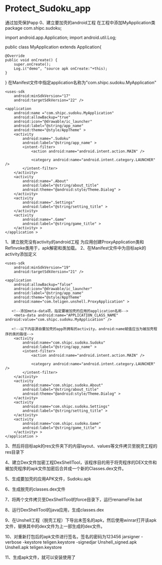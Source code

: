 # Protect_Sudoku_app
通过加壳保护app
0、建立要加壳的android工程
在工程中添加MyApplication类
package com.shipc.sudoku;

import android.app.Application;
import android.util.Log;

public class MyApplication extends Application{

    @Override
    public void onCreate() {
        super.onCreate();
        Log.i("demo", "source apk onCreate:"+this);
    }

}
在Manifest文件中指定application名称为"com.shipc.sudoku.MyApplication"
<?xml version= "1.0" encoding ="utf-8"?>
<manifest xmlns:android="http://schemas.android.com/apk/res/android"
    package="com.shipc.sudoku"
    android:versionCode= "1"
    android:versionName= "1.0" >

    <uses-sdk
        android:minSdkVersion="17"
        android:targetSdkVersion="22" />

    <application
        android:name ="com.shipc.sudoku.MyApplication"
        android:allowBackup="true"
        android:icon="@drawable/ic_launcher"
        android:label="@string/app_name"
        android:theme="@style/AppTheme" >
        <activity
            android:name=".Sudoku"
            android:label="@string/app_name" >
            <intent-filter>
                <action android:name="android.intent.action.MAIN" />

                <category android:name="android.intent.category.LAUNCHER" />
            </intent-filter>
        </activity>
        <activity
            android:name=".About"
            android:label="@string/about_title"
            android:theme="@android:style/Theme.Dialog" >
        </activity>
        <activity
            android:name=".Settings"
            android:label="@string/setting_title" >
        </activity>
        <activity
            android:name=".Game"
            android:label="@string/game_title" >
        </activity> >
    </application >

</manifest>

1、建立脱壳没有activity的android工程
为应用创建ProxyApplication类和RefInvoke类用于，apk解密和类加载。
2、在Manifest文件中为目标apk的activity添加定义
<?xml version= "1.0" encoding ="utf-8"?>
<manifest xmlns:android="http://schemas.android.com/apk/res/android"
    package="com.teligen.unshell"
    android:versionCode= "1"
    android:versionName= "1.0" >

    <uses-sdk
        android:minSdkVersion="19"
        android:targetSdkVersion="21" />

    <application
        android:allowBackup="false"
        android:icon="@drawable/ic_launcher"
        android:label="@string/app_name"
        android:theme="@style/AppTheme"
        android:name="com.teligen.unshell.ProxyApplication" >
<!--在此添加了应用名称就是在这，将我们一直用的默认Application给设置成我们自己做的ProxyApplication，ProxyApplication类的作用就是为了放一些全局的和一些上下文都要用到的变量和方法之类的-->
       <!--添加meta-data项，指定要被加壳的应用的application名称-->
        <meta-data android:name="APPLICATION_CLASS_NAME" android:value="com.shipc.sudoku.MyApplication" />

       <!--以下内容源自要加壳的app所拥有的activity，android:name赋值应当为被加壳程序的类的路径-->
        <activity
            android:name="com.shipc.sudoku.Sudoku"
            android:label="@string/app_name" >
            <intent-filter>
                <action android:name="android.intent.action.MAIN" />

                <category android:name="android.intent.category.LAUNCHER" />
            </intent-filter>
        </activity>
        <activity
            android:name="com.shipc.sudoku.About"
            android:label="@string/about_title"
            android:theme="@android:style/Theme.Dialog" >
        </activity>
        <activity
            android:name="com.shipc.sudoku.Settings"
            android:label="@string/setting_title" >
        </activity>
        <activity
            android:name="com.shipc.sudoku.Game"
            android:label="@string/game_title" >
        </activity> >
    </application >

</manifest>

3、然后将目标apk的res文件夹下的内容layout、values等文件拷贝至脱壳工程的res目录下

4、建立Dex文件加密工程DexShellTool，该程序目的用于将壳程序的DEX文件和被加壳程序的apk文件加密后合并成一个新的Classes.dex文件。

5、生成要加壳的应用APK文件，Sudoku.apk

6、生成脱壳的classes.dex文件

7、将两个文件拷贝至DexShellTool的force目录下，运行renameFile.bat

8、运行DexShellTool的java应用，生成classes.dex

9、在Unshell工程（脱壳工程）下导出未签名的apk，然后使用winrar打开该apk文件，替换其中的dex文件为上一部生成的dex文件。

10、对重新打包后的apk文件进行签名，签名的密码为123456
jarsigner -verbose -keystore teligen.keystore -signedjar Unshell_signed.apk Unshell.apk teligen.keystore

11、生成apk文件，就可以安装使用了
